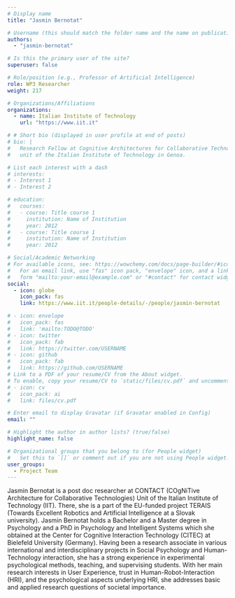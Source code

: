 ```yaml
---
# Display name
title: "Jasmin Bernotat"

# Username (this should match the folder name and the name on publications)
authors:
  - "jasmin-bernotat"

# Is this the primary user of the site?
superuser: false

# Role/position (e.g., Professor of Artificial Intelligence)
role: WP3 Researcher
weight: 217

# Organizations/Affiliations
organizations:
  - name: Italian Institute of Technology
    url: "https://www.iit.it"

# # Short bio (displayed in user profile at end of posts)
# bio: |
#   Research Fellow at Cognitive Architectures for Collaborative Technologies
#   unit of the Italian Institute of Technology in Genoa.

# List each interest with a dash
# interests:
# - Interest 1
# - Interest 2

# education:
#   courses:
#   - course: Title course 1
#     institution: Name of Institution
#     year: 2012
#   - course: Title course 1
#     institution: Name of Institution
#     year: 2012

# Social/Academic Networking
# For available icons, see: https://wowchemy.com/docs/page-builder/#icons
#   For an email link, use "fas" icon pack, "envelope" icon, and a link in the
#   form "mailto:your-email@example.com" or "#contact" for contact widget.
social:
  - icon: globe
    icon_pack: fas
    link: https://www.iit.it/people-details/-/people/jasmin-bernotat

# - icon: envelope
#   icon_pack: fas
#   link: 'mailto:TODO@TODO'
# - icon: twitter
#   icon_pack: fab
#   link: https://twitter.com/USERNAME
# - icon: github
#   icon_pack: fab
#   link: https://github.com/USERNAME
# Link to a PDF of your resume/CV from the About widget.
# To enable, copy your resume/CV to `static/files/cv.pdf` and uncomment the lines below.
# - icon: cv
#   icon_pack: ai
#   link: files/cv.pdf

# Enter email to display Gravatar (if Gravatar enabled in Config)
email: ""

# Highlight the author in author lists? (true/false)
highlight_name: false

# Organizational groups that you belong to (for People widget)
#   Set this to `[]` or comment out if you are not using People widget.
user_groups:
  - Project Team
---
```


Jasmin Bernotat is a post doc researcher at CONTACT (COgNiTive Architecture for
Collaborative Technologies) Unit of the Italian Institute of Technology (IIT). There, she is a
part of the EU-funded project TERAIS (Towards Excellent Robotics and Artificial
Intelligence at a Slovak university). Jasmin Bernotat holds a Bachelor and a Master degree in
Psychology and a PhD in Psychology and Intelligent Systems which she obtained at the
Center for Cognitive Interaction Technology (CITEC) at Bielefeld University (Germany).
Having been a research associate in various international and interdisciplinary projects in
Social Psychology and Human-Technology interaction, she has a strong experience in
experimental psychological methods, teaching, and supervising students. With her main
research interests in User Experience, trust in Human-Robot-Interaction (HRI), and the
psychological aspects underlying HRI, she addresses basic and applied research questions of
societal importance.
